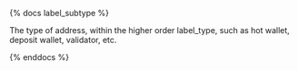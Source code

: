 {% docs label_subtype %}

The type of address, within the higher order label_type, such as hot wallet, deposit wallet, validator, etc.

{% enddocs %}